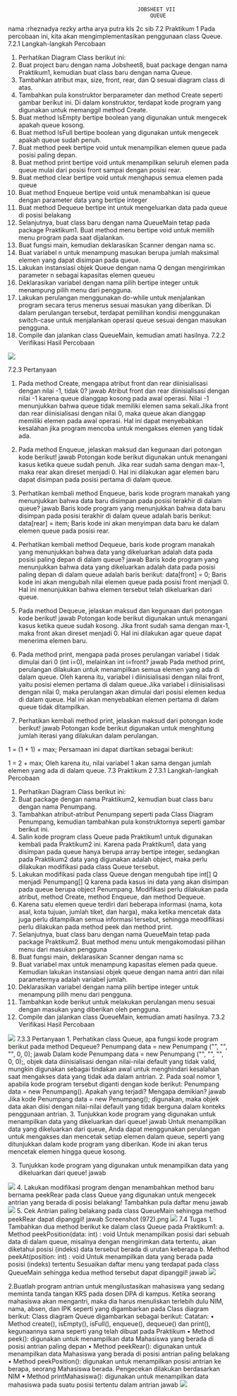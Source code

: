                                              JOBSHEET VII
                                                 QUEUE
nama :rheznadya rezky artha arya putra
kls 2c sib
7.2 Praktikum 1
Pada percobaan ini, kita akan mengimplementasikan penggunaan class Queue.
7.2.1 Langkah-langkah Percobaan
1. Perhatikan Diagram Class berikut ini:
2. Buat project baru dengan nama Jobsheet8, buat package dengan nama Praktikum1, kemudian
buat class baru dengan nama Queue.
3. Tambahkan atribut max, size, front, rear, dan Q sesuai diagram class di atas.
4. Tambahkan pula konstruktor berparameter dan method Create seperti gambar berikut ini.
Di dalam konstruktor, terdapat kode program yang digunakan untuk memanggil method Create.
5. Buat method IsEmpty bertipe boolean yang digunakan untuk mengecek apakah queue kosong.
6. Buat method IsFull bertipe boolean yang digunakan untuk mengecek apakah queue sudah penuh.
7. Buat method peek bertipe void untuk menampilkan elemen queue pada posisi paling depan.
8. Buat method print bertipe void untuk menampilkan seluruh elemen pada queue mulai dari posisi
front sampai dengan posisi rear.
9. Buat method clear bertipe void untuk menghapus semua elemen pada queue
10. Buat method Enqueue bertipe void untuk menambahkan isi queue dengan parameter data yang
bertipe integer
11. Buat method Dequeue bertipe int untuk mengeluarkan data pada queue di posisi belakang
12. Selanjutnya, buat class baru dengan nama QueueMain tetap pada package Praktikum1. Buat
method menu bertipe void untuk memilih menu program pada saat dijalankan.
13. Buat fungsi main, kemudian deklarasikan Scanner dengan nama sc.
14. Buat variabel n untuk menampung masukan berupa jumlah maksimal elemen yang dapat
disimpan pada queue.
15. Lakukan instansiasi objek Queue dengan nama Q dengan mengirimkan parameter n sebagai
kapasitas elemen queueu
16. Deklarasikan variabel dengan nama pilih bertipe integer untuk menampung pilih menu dari
pengguna.
17. Lakukan perulangan menggunakan do-while untuk menjalankan program secara terus menerus
sesuai masukan yang diberikan. Di dalam perulangan tersebut, terdapat pemilihan kondisi
menggunakan switch-case untuk menjalankan operasi queue sesuai dengan masukan pengguna.
18. Compile dan jalankan class QueueMain, kemudian amati hasilnya.
7.2.2 Verifikasi Hasil Percobaan
<img src="Screenshot (965).png">

7.2.3 Pertanyaan
1. Pada method Create, mengapa atribut front dan rear diinisialisasi dengan nilai -1, tidak 0?
jawab
Atribut front dan rear diinisialisasi dengan nilai -1 karena queue dianggap kosong pada awal operasi. Nilai -1 menunjukkan bahwa queue tidak memiliki elemen sama sekali.Jika front dan rear diinisialisasi dengan nilai 0, maka queue akan dianggap memiliki elemen pada awal operasi. Hal ini dapat menyebabkan kesalahan jika program mencoba untuk mengakses elemen yang tidak ada.

2. Pada method Enqueue, jelaskan maksud dan kegunaan dari potongan kode berikut!
jawab
Potongan kode berikut digunakan untuk menangani kasus ketika queue sudah penuh. Jika rear sudah sama dengan max-1, maka rear akan direset menjadi 0. Hal ini dilakukan agar elemen baru dapat disimpan pada posisi pertama di dalam queue.

3. Perhatikan kembali method Enqueue, baris kode program manakah yang menunjukkan bahwa data baru disimpan pada posisi terakhir di dalam queue?
jawab
Baris kode program yang menunjukkan bahwa data baru disimpan pada posisi terakhir di dalam queue adalah baris berikut:
data[rear] = item;
Baris kode ini akan menyimpan data baru ke dalam elemen queue pada posisi rear.

4. Perhatikan kembali method Dequeue, baris kode program manakah yang menunjukkan bahwa data yang dikeluarkan adalah data pada posisi paling depan di dalam queue?
jawab
Baris kode program yang menunjukkan bahwa data yang dikeluarkan adalah data pada posisi paling depan di dalam queue adalah baris berikut:
data[front] = 0;
Baris kode ini akan mengubah nilai elemen queue pada posisi front menjadi 0. Hal ini menunjukkan bahwa elemen tersebut telah dikeluarkan dari queue.

5. Pada method Dequeue, jelaskan maksud dan kegunaan dari potongan kode berikut!
jawab
Potongan kode berikut digunakan untuk menangani kasus ketika queue sudah kosong. Jika front sudah sama dengan max-1, maka front akan direset menjadi 0. Hal ini dilakukan agar queue dapat menerima elemen baru.

6. Pada method print, mengapa pada proses perulangan variabel i tidak dimulai dari 0 (int i=0), melainkan int i=front?
jawab
Pada method print, perulangan dilakukan untuk menampilkan semua elemen yang ada di dalam queue. Oleh karena itu, variabel i diinisialisasi dengan nilai front, yaitu posisi elemen pertama di dalam queue.Jika variabel i diinisialisasi dengan nilai 0, maka perulangan akan dimulai dari posisi elemen kedua di dalam queue. Hal ini akan menyebabkan elemen pertama di dalam queue tidak ditampilkan.

7. Perhatikan kembali method print, jelaskan maksud dari potongan kode berikut!
jawab
Potongan kode berikut digunakan untuk menghitung jumlah iterasi yang dilakukan dalam perulangan.

1 = (1 + 1) + max;
Persamaan ini dapat diartikan sebagai berikut:

1 = 2 + max;
Oleh karena itu, nilai variabel 1 akan sama dengan jumlah elemen yang ada di dalam queue.
7.3 Praktikum 2
7.3.1 Langkah-langkah Percobaan
1. Perhatikan Diagram Class berikut ini:
2. Buat package dengan nama Praktikum2, kemudian buat class baru dengan nama Penumpang.
3. Tambahkan atribut-atribut Penumpang seperti pada Class Diagram Penumpang, kemudian
tambahkan pula konstruktornya seperti gambar berikut ini.
4. Salin kode program class Queue pada Praktikum1 untuk digunakan kembali pada Praktikum2 ini.
Karena pada Praktikum1, data yang disimpan pada queue hanya berupa array bertipe integer,
sedangkan pada Praktikum2 data yang digunakan adalah object, maka perlu dilakukan modifikasi
pada class Queue tersebut.
5. Lakukan modifikasi pada class Queue dengan mengubah tipe int[] Q menjadi Penumpang[] Q
karena pada kasus ini data yang akan disimpan pada queue berupa object Penumpang. Modifikasi
perlu dilakukan pada atribut, method Create, method Enqueue, dan method Dequeue.
6. Karena satu elemen queue terdiri dari beberapa informasi (nama, kota asal, kota tujuan, jumlah
tiket, dan harga), maka ketika mencetak data juga perlu ditampilkan semua informasi tersebut,
sehingga meodifikasi perlu dilakukan pada method peek dan method print.
7. Selanjutnya, buat class baru dengan nama QueueMain tetap pada package Praktikum2. Buat
method menu untuk mengakomodasi pilihan menu dari masukan pengguna
8. Buat fungsi main, deklarasikan Scanner dengan nama sc
9. Buat variabel max untuk menampung kapasitas elemen pada queue. Kemudian lakukan
instansiasi objek queue dengan nama antri dan nilai parameternya adalah variabel jumlah.
10. Deklarasikan variabel dengan nama pilih bertipe integer untuk menampung pilih menu dari
pengguna.
11. Tambahkan kode berikut untuk melakukan perulangan menu sesuai dengan masukan yang
diberikan oleh pengguna.
12. Compile dan jalankan class QueueMain, kemudian amati hasilnya.
7.3.2 Verifikasi Hasil Percobaan
<img src="Screenshot (968).png">
7.3.3 Pertanyaan
1. Perhatikan class Queue, apa fungsi kode program berikut pada method Dequeue?
Penumpang data = new Penumpang ("", "", "", 0, 0);
jawab
Dalam kode Penumpang data = new Penumpang ("", "", "", 0, 0);, objek data diinisialisasi dengan nilai-nilai default yang tidak valid, mungkin digunakan sebagai tindakan awal untuk menghindari kesalahan saat mengakses data yang tidak ada dalam antrian.
2. Pada soal nomor 1, apabila kode program tersebut diganti dengan kode berikut:
Penumpang data = new Penumpang().
Apakah yang terjadi? Mengapa demikian?
jawab
Jika kode Penumpang data = new Penumpang(); digunakan, maka objek data akan diisi dengan nilai-nilai default yang tidak berguna dalam konteks penggunaan antrian.
3. Tunjukkan kode program yang digunakan untuk menampilkan data yang dikeluarkan dari queue!
jawab
Untuk menampilkan data yang dikeluarkan dari queue, Anda dapat menggunakan perulangan untuk mengakses dan mencetak setiap elemen dalam queue, seperti yang ditunjukkan dalam kode program yang diberikan. Kode ini akan terus mencetak elemen hingga queue kosong.

3. Tunjukkan kode program yang digunakan untuk menampilkan data yang dikeluarkan dari queue!
jawab

<img src="Screenshot (970).png">
4. Lakukan modifikasi program dengan menambahkan method baru bernama peekRear pada class
Queue yang digunakan untuk mengecek antrian yang berada di posisi belakang! Tambahkan pula
daftar menu
jawab 
<img src="Screenshot (971).png">
5. Cek Antrian paling belakang pada class QueueMain sehingga method peekRear
dapat dipanggil!
jawab
Screenshot (972).png
<img src="Screenshot (972).png">
7.4 Tugas
1. Tambahkan dua method berikut ke dalam class Queue pada Praktikum1:
a. Method peekPosition(data: int) : void
Untuk menampilkan posisi dari sebuah data di dalam queue, misalnya dengan mengirimkan 
data tertentu, akan diketahui posisi (indeks) data tersebut berada di urutan keberapa
b. Method peekAt(position: int) : void
Untuk menampilkan data yang berada pada posisi (indeks) tertentu
Sesuaikan daftar menu yang terdapat pada class QueueMain sehingga kedua method tersebut 
dapat dipanggil!
jawab
<img src="Screenshot (974).png">

2.Buatlah program antrian untuk mengilustasikan mahasiswa yang sedang meminta tanda tangan 
KRS pada dosen DPA di kampus. Ketika seorang mahasiswa akan mengantri, maka dia harus 
menuliskan terlebih dulu NIM, nama, absen, dan IPK seperti yang digambarkan pada Class 
diagram berikut:
Class diagram Queue digambarkan sebagai berikut:
Catatan:
• Method create(), isEmpty(), isFull(), enqueue(), dequeue() dan print(), kegunaannya sama seperti 
yang telah dibuat pada Praktikum
• Method peek(): digunakan untuk menampilkan data Mahasiswa yang berada di posisi antrian 
paling depan
• Method peekRear(): digunakan untuk menampilkan data Mahasiswa yang berada di posisi antrian 
paling belakang
• Method peekPosition(): digunakan untuk menampilkan posisi antrian ke berapa, seorang 
Mahasiswa berada. Pengecekan dilakukan berdasarkan NIM
• Method printMahasiswa(): digunakan untuk menampilkan data mahasiswa pada suatu posisi 
tertentu dalam antrian
jawab
<img src="Screenshot (975).png">

